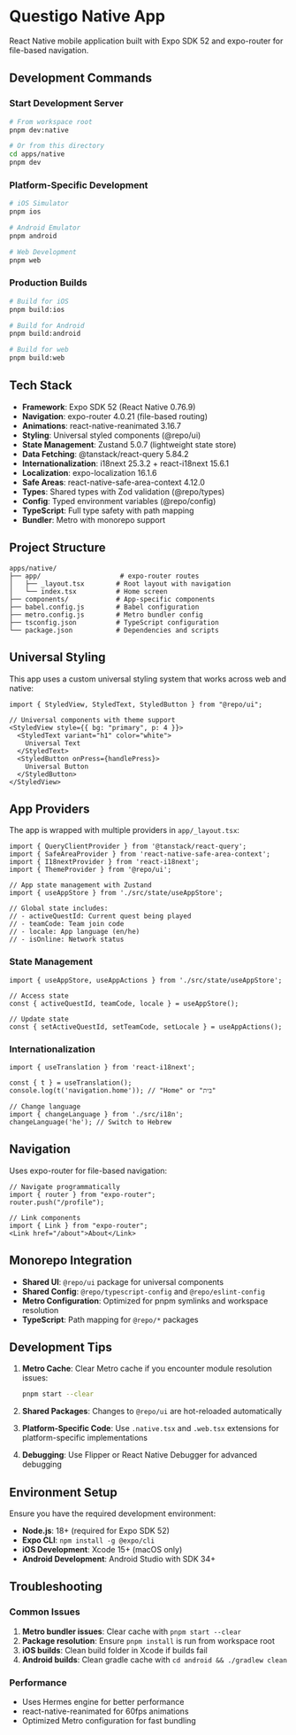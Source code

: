 # Questigo Native App

React Native mobile application built with Expo SDK 52 and expo-router for file-based navigation.

## Development Commands

### Start Development Server
```bash
# From workspace root
pnpm dev:native

# Or from this directory
cd apps/native
pnpm dev
```

### Platform-Specific Development
```bash
# iOS Simulator
pnpm ios

# Android Emulator
pnpm android

# Web Development
pnpm web
```

### Production Builds
```bash
# Build for iOS
pnpm build:ios

# Build for Android
pnpm build:android

# Build for web
pnpm build:web
```

## Tech Stack

- **Framework**: Expo SDK 52 (React Native 0.76.9)
- **Navigation**: expo-router 4.0.21 (file-based routing)
- **Animations**: react-native-reanimated 3.16.7
- **Styling**: Universal styled components (@repo/ui)
- **State Management**: Zustand 5.0.7 (lightweight state store)
- **Data Fetching**: @tanstack/react-query 5.84.2
- **Internationalization**: i18next 25.3.2 + react-i18next 15.6.1
- **Localization**: expo-localization 16.1.6
- **Safe Areas**: react-native-safe-area-context 4.12.0
- **Types**: Shared types with Zod validation (@repo/types)
- **Config**: Typed environment variables (@repo/config)
- **TypeScript**: Full type safety with path mapping
- **Bundler**: Metro with monorepo support

## Project Structure

```
apps/native/
├── app/                    # expo-router routes
│   ├── _layout.tsx        # Root layout with navigation
│   └── index.tsx          # Home screen
├── components/            # App-specific components
├── babel.config.js        # Babel configuration
├── metro.config.js        # Metro bundler config
├── tsconfig.json          # TypeScript configuration
└── package.json           # Dependencies and scripts
```

## Universal Styling

This app uses a custom universal styling system that works across web and native:

```tsx
import { StyledView, StyledText, StyledButton } from "@repo/ui";

// Universal components with theme support
<StyledView style={{ bg: "primary", p: 4 }}>
  <StyledText variant="h1" color="white">
    Universal Text
  </StyledText>
  <StyledButton onPress={handlePress}>
    Universal Button
  </StyledButton>
</StyledView>
```

## App Providers

The app is wrapped with multiple providers in `app/_layout.tsx`:

```tsx
import { QueryClientProvider } from '@tanstack/react-query';
import { SafeAreaProvider } from 'react-native-safe-area-context';
import { I18nextProvider } from 'react-i18next';
import { ThemeProvider } from '@repo/ui';

// App state management with Zustand
import { useAppStore } from './src/state/useAppStore';

// Global state includes:
// - activeQuestId: Current quest being played
// - teamCode: Team join code
// - locale: App language (en/he)
// - isOnline: Network status
```

### State Management

```tsx
import { useAppStore, useAppActions } from './src/state/useAppStore';

// Access state
const { activeQuestId, teamCode, locale } = useAppStore();

// Update state
const { setActiveQuestId, setTeamCode, setLocale } = useAppActions();
```

### Internationalization

```tsx
import { useTranslation } from 'react-i18next';

const { t } = useTranslation();
console.log(t('navigation.home')); // "Home" or "בית"

// Change language
import { changeLanguage } from './src/i18n';
changeLanguage('he'); // Switch to Hebrew
```

## Navigation

Uses expo-router for file-based navigation:

```tsx
// Navigate programmatically
import { router } from "expo-router";
router.push("/profile");

// Link components
import { Link } from "expo-router";
<Link href="/about">About</Link>
```

## Monorepo Integration

- **Shared UI**: `@repo/ui` package for universal components
- **Shared Config**: `@repo/typescript-config` and `@repo/eslint-config`
- **Metro Configuration**: Optimized for pnpm symlinks and workspace resolution
- **TypeScript**: Path mapping for `@repo/*` packages

## Development Tips

1. **Metro Cache**: Clear Metro cache if you encounter module resolution issues:
   ```bash
   pnpm start --clear
   ```

2. **Shared Packages**: Changes to `@repo/ui` are hot-reloaded automatically

3. **Platform-Specific Code**: Use `.native.tsx` and `.web.tsx` extensions for platform-specific implementations

4. **Debugging**: Use Flipper or React Native Debugger for advanced debugging

## Environment Setup

Ensure you have the required development environment:

- **Node.js**: 18+ (required for Expo SDK 52)
- **Expo CLI**: `npm install -g @expo/cli`
- **iOS Development**: Xcode 15+ (macOS only)
- **Android Development**: Android Studio with SDK 34+

## Troubleshooting

### Common Issues

1. **Metro bundler issues**: Clear cache with `pnpm start --clear`
2. **Package resolution**: Ensure `pnpm install` is run from workspace root
3. **iOS builds**: Clean build folder in Xcode if builds fail
4. **Android builds**: Clean gradle cache with `cd android && ./gradlew clean`

### Performance

- Uses Hermes engine for better performance
- react-native-reanimated for 60fps animations
- Optimized Metro configuration for fast bundling
